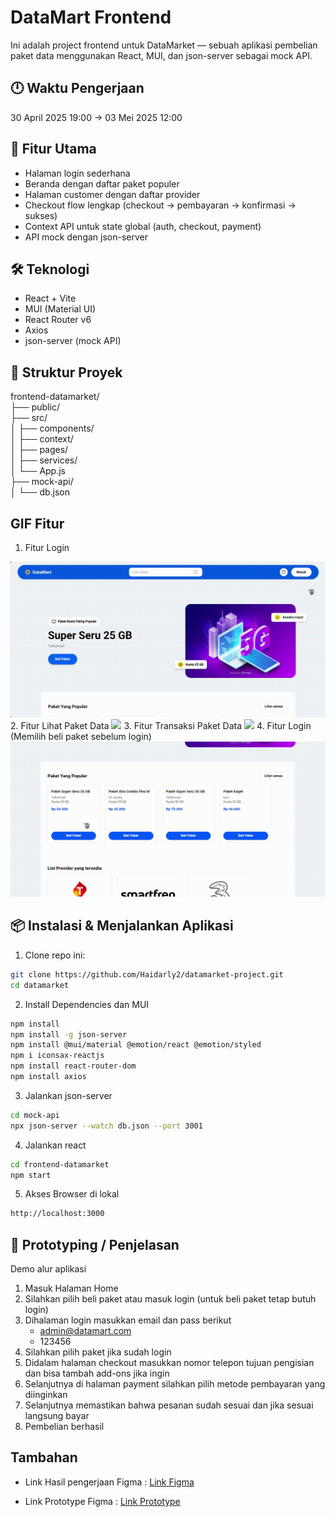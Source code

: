 # DataMart Frontend

Ini adalah project frontend untuk DataMarket — sebuah aplikasi pembelian paket data menggunakan React, MUI, dan json-server sebagai mock API.

## 🕛 Waktu Pengerjaan
30 April 2025 19:00 -> 03 Mei 2025 12:00

## 🚀 Fitur Utama

- Halaman login sederhana
- Beranda dengan daftar paket populer
- Halaman customer dengan daftar provider
- Checkout flow lengkap (checkout → pembayaran → konfirmasi → sukses)
- Context API untuk state global (auth, checkout, payment)
- API mock dengan json-server

## 🛠️ Teknologi

- React + Vite
- MUI (Material UI)
- React Router v6
- Axios
- json-server (mock API)

## 📁 Struktur Proyek

frontend-datamarket/
<br>├── public/
<br>├── src/
<br>│ ├── components/
<br>│ ├── context/
<br>│ ├── pages/
<br>│ ├── services/
<br>│ └── App.js
<br>├── mock-api/
<br>│ └── db.json

## GIF Fitur
1. Fitur Login
<img src="assets/1.gif">
2. Fitur Lihat Paket Data
<img src="assets/2.gif">
3. Fitur Transaksi Paket Data
<img src="assets/3.gif">
4. Fitur Login (Memilih beli paket sebelum login)
<img src="assets/4.gif">

## 📦 Instalasi & Menjalankan Aplikasi

1. Clone repo ini:

```bash
git clone https://github.com/Haidarly2/datamarket-project.git
cd datamarket
```

2. Install Dependencies dan MUI
```bash
npm install
npm install -g json-server
npm install @mui/material @emotion/react @emotion/styled
npm i iconsax-reactjs
npm install react-router-dom
npm install axios
```

3. Jalankan json-server
```bash
cd mock-api
npx json-server --watch db.json --port 3001
```

4. Jalankan react
```bash
cd frontend-datamarket
npm start
```

5. Akses Browser di lokal
```bash
http://localhost:3000
```

## 🧪 Prototyping / Penjelasan

Demo alur aplikasi
1. Masuk Halaman Home
2. Silahkan pilih beli paket atau masuk login (untuk beli paket tetap butuh login)
3. Dihalaman login masukkan email dan pass berikut
    - admin@datamart.com
    - 123456
4. Silahkan pilih paket jika sudah login
5. Didalam halaman checkout masukkan nomor telepon tujuan pengisian dan bisa tambah add-ons jika ingin
6. Selanjutnya di halaman payment silahkan pilih metode pembayaran yang diinginkan
7. Selanjutnya memastikan bahwa pesanan sudah sesuai dan jika sesuai langsung bayar
8. Pembelian berhasil

## Tambahan

- Link Hasil pengerjaan Figma : [Link Figma](https://www.figma.com/design/Hzjc6lWI6o0VXBC4u4VtI3/DataMarket?node-id=0-1&t=jSHL55g0j2IGwKGg-1)

- Link Prototype Figma : [Link Prototype](https://www.figma.com/proto/Hzjc6lWI6o0VXBC4u4VtI3/DataMarket?node-id=15-363&t=aDT1iCb8mEfLslTG-1&scaling=min-zoom&content-scaling=fixed&page-id=0%3A1&starting-point-node-id=8%3A900)